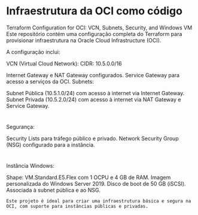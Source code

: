 # Infraestrutura da OCI como código
Terraform Configuration for OCI: VCN, Subnets, Security, and Windows VM <br>
Este repositório contém uma configuração completa do Terraform para provisionar infraestrutura na Oracle Cloud Infrastructure (OCI). 

A configuração inclui:

VCN (Virtual Cloud Network): CIDR: 10.5.0.0/16


Internet Gateway e NAT Gateway configurados.
Service Gateway para acesso a serviços da OCI.
Subnets:

Subnet Pública (10.5.1.0/24) com acesso à internet via Internet Gateway.
Subnet Privada (10.5.2.0/24) com acesso à internet via NAT Gateway e Service Gateway.

#

Segurança:

Security Lists para tráfego público e privado.
Network Security Group (NSG) configurado para a instância.

#

Instância Windows:

Shape: VM.Standard.E5.Flex com 1 OCPU e 4 GB de RAM.
Imagem personalizada do Windows Server 2019.
Disco de boot de 50 GB (iSCSI).
Associada à subnet pública e ao NSG.


`Este projeto é ideal para criar uma infraestrutura básica e segura na OCI, com suporte para instâncias públicas e privadas.`
